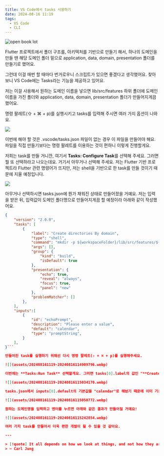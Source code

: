 ```yaml
---
title: VS Code에서 tasks 사용하기
date: 2024-08-16 11:19
tags:
  - VS Code
  - CLI
---
```


![open book lot](https://images.unsplash.com/photo-1457369804613-52c61a468e7d?q=80&w=2670&auto=format&fit=crop&ixlib=rb-4.0.3&ixid=M3wxMjA3fDB8MHxwaG90by1wYWdlfHx8fGVufDB8fHx8fA%3D%3D)

Flutter 프로젝트에서 폴더 구조를, 아키텍처를 기반으로 만들기 해서, 하나의 도메인을 만들 땐 해당 도메인 폴더 밑으로 application, data, domain, presentation 폴더를 만들기로 했어요.

그런데 이걸 매번 할 때마다 번거로우니 스크립트가 있으면 좋겠다고 생각했어요. 찾아보니 VS Code에는 Tasks라는 기능을 제공하고 있어요.

저는 이걸 사용해서 원하는 도메인 이름을 넣으면 lib/src/features 하위 폴더에 도메인 이름을 가진 폴더와 application, data, domain, presentation 폴더가 만들어지게끔 했어요.

명령 팔레트(⇧ + ⌘ + p)를 실행시키고 tasks를 입력해 주시면 여러 가지 옵션이 나와요.

![](assets/202408161119-20240816113952628.webp)


이번에 해야 할 것은 .vscode/tasks.json 파일이 없는 경우 이 파일을 만들어야 해요.
파일을 직접 만들기보다는 명령 팔레트를 이용하는 것이 편하니 이렇게 진행할게요.

저희는 task를 만들 거니깐, 여기서 **Tasks: Configure Task**를 선택해 주세요.
그러면 뭘 또 선택하라고 나오는데요. 거기서 아무거나 선택해 주세요. 저는 Flutter 기반 프로젝트라 Flutter 관련 명령어가 뜨지만, 저는 shell을 기반으로 한 task를 만들 것이기 때문에 지울 예정입니다.

![](assets/202408161119-20240816114607694.webp)

아무거나 선택하시면 tasks.json에 뭔가 채워진 상태로 만들어졌을 거예요.
저는 입력을 받은 뒤, 입력값이 도메인 폴더명으로 만들어지게끔 할 예정이라 아래와 같이 작성했어요.

```json
{
	"version": "2.0.0",
	"tasks": [
		{
			"label": "Create directories By domain",
			"type": "shell",
			"command": "mkdir -p ${workspaceFolder}/lib/src/features/${input:echoPrompt}/application ${workspaceFolder}/lib/src/features/${input:echoPrompt}/data ${workspaceFolder}/lib/src/features/${input:echoPrompt}/domain ${workspaceFolder}/lib/src/features/${input:echoPrompt}/presentation",
			"args": [],
			"group": {
				"kind": "build",
				"isDefault": true
			},
			"presentation": {
				"echo": true,
				"reveal": "always",
				"focus": true,
				"panel": "new"
			},
			"problemMatcher": []
		},
	],
	"inputs":[
		{
			"id": "echoPrompt",
			"description": "Please enter a value",
			"default": "calendar",
			"type": "promptString",
		}
	],
}```

만들어진 task를 실행하기 위해선 다시 명령 팔레트(⇧ + ⌘ + p)를 실행해주세요.

![](assets/202408161119-20240816114909796.webp)

이번에는 **Tasks:Run Task** 선택할게요. 그러면 tasks[0].label의 값인 "**Create directories By domain**"을 목록에서 보실 수 있을 거예요.

![](assets/202408161119-20240816115034170.webp)

tasks.json에서 inputs[0].default의 기본값을 "calendar"로 해놨기 때문에 이미 기본값이 들어가 있게 표시돼요.

![](assets/202408161119-20240816115050772.webp)

원하는 도메인명을 입력하고 엔터를 누르면 아래와 같은 결과가 만들어질 거예요!

![](assets/202408161119-20240816115242854.webp)

여러 가지 task를 만들어서 더욱 편한 개발이 될 수 있을 것 같아요.

---

> [!quote] It all depends on how we look at things, and not how they are in themselves.
> — Carl Jung